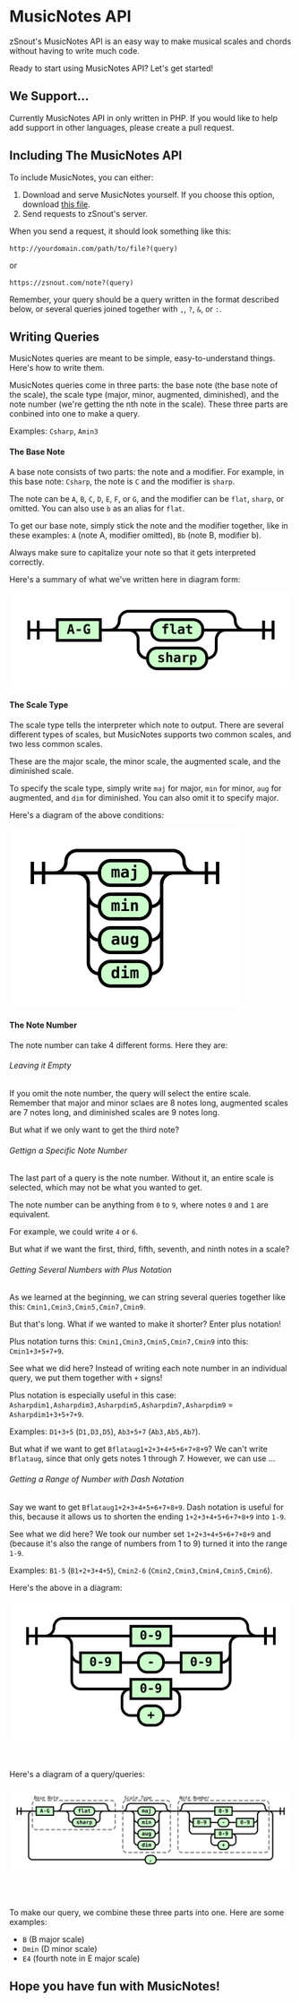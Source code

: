 # MusicNotes API

zSnout's MusicNotes API is an easy way to make musical scales and chords without having to write much code.

Ready to start using MusicNotes API? Let's get started!

## We Support...

Currently MusicNotes API in only written in PHP. If you would like to help add support in other languages, please create a pull request.

## Including The MusicNotes API

To include MusicNotes, you can either:

 1. Download and serve MusicNotes yourself. If you choose this option, download [this file](https://github.com/zSnout/MusicNotes-API/blob/master/musicnotes.php).
 2. Send requests to zSnout's server.

When you send a request, it should look something like this:

```
http://yourdomain.com/path/to/file?(query)
```

or

```
https://zsnout.com/note?(query)
```

Remember, your query should be a query written in the format described below, or several queries joined together with `,`, `?`, `&`, or `:`.

## Writing Queries

MusicNotes queries are meant to be simple, easy-to-understand things. Here's how to write them.

MusicNotes queries come in three parts: the base note (the base note of the scale), the scale type (major, minor, augmented, diminished), and the note number (we're getting the nth note in the scale). These three parts are conbined into one to make a query.

Examples: `Csharp`, `Amin3`

#### The Base Note

A base note consists of two parts: the note and a modifier. For example, in this base note: `Csharp`, the note is `C` and the modifier is `sharp`.

The note can be `A`, `B`, `C`, `D`, `E`, `F`, or `G`, and the modifier can be `flat`, `sharp`, or omitted. You can also use `b` as an alias for `flat`.

To get our base note, simply stick the note and the modifier together, like in these examples: `A` (note A, modifier omitted), `Bb` (note B, modifier b).

Always make sure to capitalize your note so that it gets interpreted correctly.

Here's a summary of what we've written here in diagram form:

![](/assets/base-note.svg)

#### The Scale Type

The scale type tells the interpreter which note to output. There are several different types of scales, but MusicNotes supports two common scales, and two less common scales.

These are the major scale, the minor scale, the augmented scale, and the diminished scale.

To specify the scale type, simply write `maj` for major, `min` for minor, `aug` for augmented, and `dim` for diminished. You can also omit it to specify major.

Here's a diagram of the above conditions:

![](/assets/scale-type.svg)

#### The Note Number

The note number can take 4 different forms. Here they are:

###### Leaving it Empty

If you omit the note number, the query will select the entire scale. Remember that major and minor sclaes are 8 notes long, augmented scales are 7 notes long, and diminished scales are 9 notes long.

But what if we only want to get the third note?

###### Gettign a Specific Note Number

The last part of a query is the note number. Without it, an entire scale is selected, which may not be what you wanted to get.

The note number can be anything from `0` to `9`, where notes `0` and `1` are equivalent.

For example, we could write `4` or `6`.

But what if we want the first, third, fifth, seventh, and ninth notes in a scale?

###### Getting Several Numbers with Plus Notation

As we learned at the beginning, we can string several queries together like this: `Cmin1,Cmin3,Cmin5,Cmin7,Cmin9`.

But that's long. What if we wanted to make it shorter? Enter plus notation!

Plus notation turns this: `Cmin1,Cmin3,Cmin5,Cmin7,Cmin9` into this: `Cmin1+3+5+7+9`.

See what we did here? Instead of writing each note number in an individual query, we put them together with `+` signs!

Plus notation is especially useful in this case: `Asharpdim1,Asharpdim3,Asharpdim5,Asharpdim7,Asharpdim9` = `Asharpdim1+3+5+7+9`.

Examples: `D1+3+5` (`D1,D3,D5`), `Ab3+5+7` (`Ab3,Ab5,Ab7`).

But what if we want to get `Bflataug1+2+3+4+5+6+7+8+9`? We can't write `Bflataug`, since that only gets notes 1 through 7. However, we can use ...

###### Getting a Range of Number with Dash Notation

Say we want to get `Bflataug1+2+3+4+5+6+7+8+9`. Dash notation is useful for this, because it allows us to shorten the ending `1+2+3+4+5+6+7+8+9` into `1-9`.

See what we did here? We took our number set `1+2+3+4+5+6+7+8+9` and (because it's also the range of numbers from 1 to 9) turned it into the range `1-9`.

Examples: `B1-5` (`B1+2+3+4+5`), `Cmin2-6` (`Cmin2,Cmin3,Cmin4,Cmin5,Cmin6`).

Here's the above in a diagram:

![](/assets/note-number.svg)

<br>

Here's a diagram of a query/queries:

![](/assets/diagram.svg)

<br>
<br>

To make our query, we combine these three parts into one. Here are some examples:

 - `B` (B major scale)
 - `Dmin` (D minor scale)
 - `E4` (fourth note in E major scale)
 
 ## Hope you have fun with MusicNotes!
